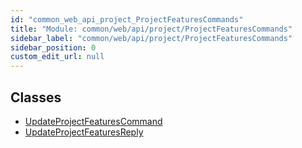 ```yaml
---
id: "common_web_api_project_ProjectFeaturesCommands"
title: "Module: common/web/api/project/ProjectFeaturesCommands"
sidebar_label: "common/web/api/project/ProjectFeaturesCommands"
sidebar_position: 0
custom_edit_url: null
---
```


## Classes

- [UpdateProjectFeaturesCommand](../classes/common_web_api_project_ProjectFeaturesCommands.UpdateProjectFeaturesCommand.md)
- [UpdateProjectFeaturesReply](../classes/common_web_api_project_ProjectFeaturesCommands.UpdateProjectFeaturesReply.md)
